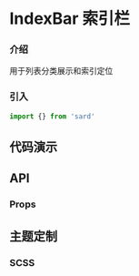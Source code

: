 # IndexBar 索引栏

### 介绍

用于列表分类展示和索引定位

### 引入

```js
import {} from 'sard'
```

## 代码演示

## API

### Props

## 主题定制

### SCSS

```scss

```
